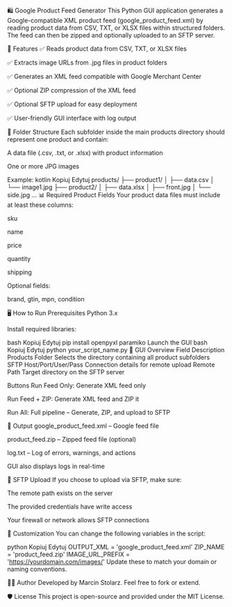 🛍️ Google Product Feed Generator
This Python GUI application generates a Google-compatible XML product feed (google_product_feed.xml) by reading product data from CSV, TXT, or XLSX files within structured folders. The feed can then be zipped and optionally uploaded to an SFTP server.

🚀 Features
✅ Reads product data from CSV, TXT, or XLSX files

✅ Extracts image URLs from .jpg files in product folders

✅ Generates an XML feed compatible with Google Merchant Center

✅ Optional ZIP compression of the XML feed

✅ Optional SFTP upload for easy deployment

✅ User-friendly GUI interface with log output

📁 Folder Structure
Each subfolder inside the main products directory should represent one product and contain:

A data file (.csv, .txt, or .xlsx) with product information

One or more JPG images

Example:
kotlin
Kopiuj
Edytuj
products/
├── product1/
│   ├── data.csv
│   └── image1.jpg
├── product2/
│   ├── data.xlsx
│   ├── front.jpg
│   └── side.jpg
...
📊 Required Product Fields
Your product data files must include at least these columns:

sku

name

price

quantity

shipping

Optional fields:

brand, gtin, mpn, condition

🖥️ How to Run
Prerequisites
Python 3.x

Install required libraries:

bash
Kopiuj
Edytuj
pip install openpyxl paramiko
Launch the GUI
bash
Kopiuj
Edytuj
python your_script_name.py
🧩 GUI Overview
Field	Description
Products Folder	Selects the directory containing all product subfolders
SFTP Host/Port/User/Pass	Connection details for remote upload
Remote Path	Target directory on the SFTP server

Buttons
Run Feed Only: Generate XML feed only

Run Feed + ZIP: Generate XML feed and ZIP it

Run All: Full pipeline – Generate, ZIP, and upload to SFTP

📝 Output
google_product_feed.xml – Google feed file

product_feed.zip – Zipped feed file (optional)

log.txt – Log of errors, warnings, and actions

GUI also displays logs in real-time

🔐 SFTP Upload
If you choose to upload via SFTP, make sure:

The remote path exists on the server

The provided credentials have write access

Your firewall or network allows SFTP connections

🔧 Customization
You can change the following variables in the script:

python
Kopiuj
Edytuj
OUTPUT_XML = 'google_product_feed.xml'
ZIP_NAME = 'product_feed.zip'
IMAGE_URL_PREFIX = 'https://yourdomain.com/images/'
Update these to match your domain or naming conventions.

🧑‍💻 Author
Developed by Marcin Stolarz. Feel free to fork or extend.

🛡️ License
This project is open-source and provided under the MIT License.
